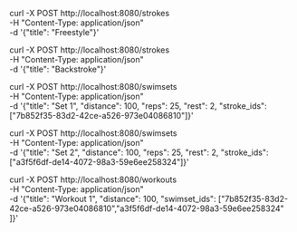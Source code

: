 

curl -X POST http://localhost:8080/strokes \
    -H "Content-Type: application/json" \
    -d '{"title": "Freestyle"}'

curl -X POST http://localhost:8080/strokes \
    -H "Content-Type: application/json" \
    -d '{"title": "Backstroke"}'

curl -X POST http://localhost:8080/swimsets  \
-H "Content-Type: application/json" \
-d '{"title": "Set 1", "distance": 100, "reps": 25,  "rest": 2, "stroke_ids": ["7b852f35-83d2-42ce-a526-973e04086810"]}'

curl -X POST http://localhost:8080/swimsets  \
-H "Content-Type: application/json" \
-d '{"title": "Set 2", "distance": 100, "reps": 25,  "rest": 2, "stroke_ids": ["a3f5f6df-de14-4072-98a3-59e6ee258324"]}'

curl -X POST http://localhost:8080/workouts  \
-H "Content-Type: application/json" \
-d '{"title": "Workout 1", "distance": 100, "swimset_ids": ["7b852f35-83d2-42ce-a526-973e04086810","a3f5f6df-de14-4072-98a3-59e6ee258324" ]}'